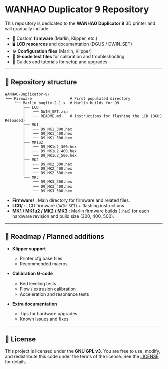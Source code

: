 # WANHAO Duplicator 9 Repository

This repository is dedicated to the **WANHAO Duplicator 9** 3D printer and will gradually include:

* 🔧 Custom **firmware** (Marlin, Klipper, etc.)
* 🖥️ **LCD resources** and documentation (DGUS / DWIN_SET)
* ⚙️ **Configuration files** (Marlin, Klipper)
* 🧪 **G-code test files** for calibration and troubleshooting
* 📖 Guides and tutorials for setup and upgrades

---

## 📂 Repository structure

```
WANHAO-Duplicator-9/
└── Firmware                 # First populated directory
    └── Marlin bugfix-2.1.x  # Marlin builds for D9
        ├── LCD
        │   ├── DWIN_SET.zip
        │   └── README.md    # Instructions for flashing the LCD (DGUS Reloaded)
        ├── MK1
        │   ├── D9_MK1_300.hex
        │   ├── D9_MK1_400.hex
        │   └── D9_MK1_500.hex
        ├── MK1u2
        │   ├── D9_MK1u2_300.hex
        │   ├── D9_MK1u2_400.hex
        │   └── D9_MK1u2_500.hex
        ├── MK2
        │   ├── D9_MK2_300.hex
        │   ├── D9_MK2_400.hex
        │   └── D9_MK2_500.hex
        └── MK3
            ├── D9_MK3_300.hex
            ├── D9_MK3_400.hex
            └── D9_MK3_500.hex
```

* **Firmware/** : Main directory for firmware and related files.
* **LCD/** : LCD firmware (`DWIN_SET`) + flashing instructions.
* **MK1 / MK1u2 / MK2 / MK3** : Marlin firmware builds (`.hex`) for each hardware revision and build size (300, 400, 500).

---

## 🚀 Roadmap / Planned additions

* **Klipper support**

  * Printer.cfg base files
  * Recommended macros
* **Calibration G-code**

  * Bed leveling tests
  * Flow / extrusion calibration
  * Acceleration and resonance tests
* **Extra documentation**

  * Tips for hardware upgrades
  * Known issues and fixes

---

## 📜 License

This project is licensed under the **GNU GPL v3**.
You are free to use, modify, and redistribute this code under the terms of the license. See the [LICENSE](https://www.gnu.org/licenses/gpl-3.0.html) for details.
